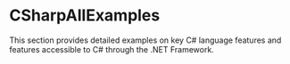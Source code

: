 # CSharpAllExamples
This section provides detailed examples on key C# language features and features accessible to C# through the .NET Framework.
